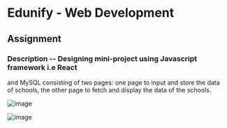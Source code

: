 # Edunify	- Web	Development	
## Assignment	
### Description --  Designing mini-project using  Javascript framework i.e React 
and MySQL consisting of two pages: one page to input and store the data of schools, the other page
to fetch and display the data of the schools. 

![image](https://github.com/user-attachments/assets/98f7e038-bf74-4637-9f7b-438dcafa5bd5)

![image](https://github.com/user-attachments/assets/cab49870-b87f-4153-a7fd-a45b5ba371bf)
